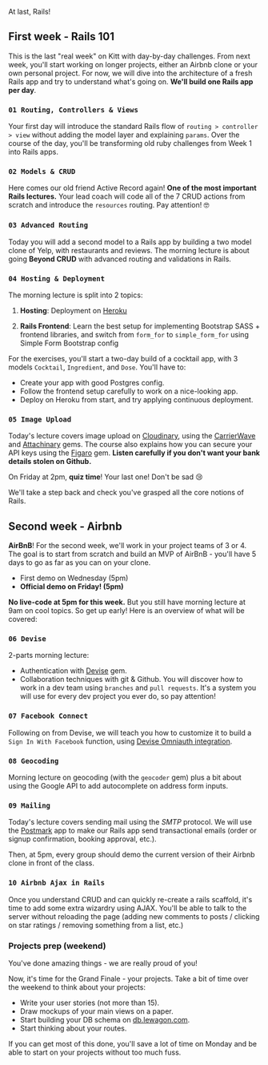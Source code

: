 At last, Rails!

## First week - Rails 101

This is the last "real week" on Kitt with day-by-day challenges. From next week, you'll start working on longer projects, either an Airbnb clone or your own personal project. For now, we will dive into the architecture of a fresh Rails app and try to understand what's going on. **We'll build one Rails app per day**.

### `01 Routing, Controllers & Views`

Your first day will introduce the standard Rails flow of `routing > controller > view` without adding the model layer and explaining `params`. Over the course of the day, you'll be transforming old ruby challenges from Week 1 into Rails apps.

### `02 Models & CRUD`

Here comes our old friend Active Record again! **One of the most important Rails lectures.** Your lead coach will code all of the 7 CRUD actions from scratch and introduce the `resources` routing. Pay attention! 🤓

### `03 Advanced Routing`

Today you will add a second model to a Rails app by building a two model clone of Yelp, with restaurants and reviews. The morning lecture is about going **Beyond CRUD** with advanced routing and validations in Rails.

### `04 Hosting & Deployment`

The morning lecture is split into 2 topics:

1. **Hosting**: Deployment on [Heroku](http://heroku.com/)

2. **Rails Frontend**: Learn the best setup for implementing Bootstrap SASS + frontend libraries, and switch from `form_for` to `simple_form_for` using Simple Form Bootstrap config

For the exercises, you'll start a two-day build of a cocktail app, with 3 models `Cocktail`, `Ingredient`, and `Dose`. You'll have to:
- Create your app with good Postgres config.
- Follow the frontend setup carefully to work on a nice-looking app.
- Deploy on Heroku from start, and try applying continuous deployment.

### `05 Image Upload`

Today's lecture covers image upload on [Cloudinary](http://cloudinary.com/), using the [CarrierWave](https://github.com/carrierwaveuploader/carrierwave) and [Attachinary](https://github.com/assembler/attachinary) gems. The course also explains how you can secure your API keys using the [Figaro](https://github.com/laserlemon/figaro) gem. **Listen carefully if you don't want your bank details stolen on Github.**

On Friday at 2pm, **quiz time**! Your last one! Don't be sad 😢

We'll take a step back and check you've grasped all the core notions of Rails.

## Second week - Airbnb

**AirBnB**! For the second week, we'll work in your project teams of 3 or 4. The goal is to start from scratch and build an MVP of AirBnB - you'll have 5 days to go as far as you can on your clone.

- First demo on Wednesday (5pm)
- **Official demo on Friday! (5pm)**

**No live-code at 5pm for this week.** But you still have morning lecture at 9am on cool topics. So get up early! Here is an overview of what will be covered:

### `06 Devise`

2-parts morning lecture:

- Authentication with [Devise](https://github.com/plataformatec/devise) gem.
- Collaboration techniques with git & Github. You will discover how to work in a dev team using `branches` and `pull requests`. It's a system you will use for every dev project you ever do, so pay attention!

### `07 Facebook Connect`

Following on from Devise, we will teach you how to customize it to build a `Sign In With Facebook` function, using [Devise Omniauth integration](https://github.com/plataformatec/devise/wiki/OmniAuth%3A-Overview).

### `08 Geocoding`

Morning lecture on geocoding (with the `geocoder` gem) plus a bit about using the Google API to add autocomplete on address form inputs.

### `09 Mailing`

Today's lecture covers sending mail using the *SMTP* protocol. We will use the [Postmark](https://postmarkapp.com/) app to make our Rails app send transactional emails (order or signup confirmation, booking approval, etc.).

Then, at 5pm, every group should demo the current version of their Airbnb clone in front of the class.

### `10 Airbnb Ajax in Rails`

Once you understand CRUD and can quickly re-create a rails scaffold, it's time to add some extra wizardry using AJAX. You'll be able to talk to the server without reloading the page (adding new comments to posts / clicking on star ratings / removing something from a list, etc.)

### Projects prep (weekend)

You've done amazing things - we are really proud of you!

Now, it's time for the Grand Finale - your projects. Take a bit of time over the weekend to think about your projects:

- Write your user stories (not more than 15).
- Draw mockups of your main views on a paper.
- Start building your DB schema on [db.lewagon.com](http://db.lewagon.com).
- Start thinking about your routes.

If you can get most of this done, you'll save a lot of time on Monday and be able to start on your projects without too much fuss.
